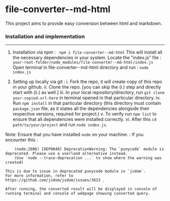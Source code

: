 # file-converter--md-html

This project aims to provide easy conversion between html and markdown.

### Installation and implementation

---

1. Installation via npm :
   ` npm i file-converter--md-html`
   This will install all the necessary dependencies in your system.
   Locate the "index.js" file :
   `your-root-folder/node_modules/file-converter--md-html/index.js`
   Open terminal in file-converter--md-html directory and run :
   `node index.js`


2. Setting up locally via git :
   i. Fork the repo, it will create copy of this repo in your github.
   ii. Clone the repo. [you can skip the (i.) step and directly start with (ii.) as well.]
   iii. In your local repository/directory, run `git clone your-copied-url-here` in terminal opened in that particular directory.
   iv. Run `npm install` in that particular directory (this directory must contain `package.json` file, as it states all the dependencies alongside their respective versions, required for project.)
   v. To verify run `npm list` to ensure that all dependencies were installed correctly.
   vi. After this ``` cd path/to/your/project ``` and run ``` node index.js ```.

Note: Ensure that you have installed ``` node ``` on your machine.
    : If you encounter this :

```
    (node:2806) [DEP0040] DeprecationWarning: The `punycode` module is deprecated. Please use a userland alternative instead.
    (Use `node --trace-deprecation ...` to show where the warning was created)

```

    This is due to issue in deprecated punycode module in `jsdom`.
    For more information, refer to https://github.com/jsdom/jsdom/issues/3613 .

    After running, the converted result will be displayed in console of running terminal and console of webpage showing converted query.